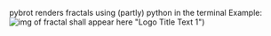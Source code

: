 pybrot renders fractals using (partly) python in the terminal
Example:
![img of fractal shall appear here](https://github.com/elsholz/pybrot/examples/newest.png) "Logo Title Text 1")
